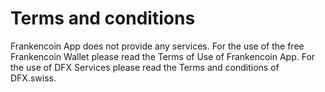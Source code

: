 # Terms and conditions

Frankencoin App does not provide any services. For the use of the free Frankencoin Wallet please read the Terms of Use of Frankencoin App. For the use of DFX Services please read the Terms and conditions of DFX.swiss. 
